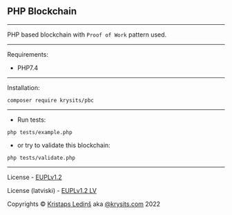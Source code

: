 ## PHP Blockchain ##

---

PHP based blockchain with `Proof of Work` pattern used.

---

Requirements: 
- PHP7.4

---
Installation:

`composer require krysits/pbc`

---

- Run tests:

`php tests/example.php`

- or try to validate this blockchain:

`php tests/validate.php`

---
License - [EUPLv1.2](LICENSE.TXT)

License (latviski) - [EUPLv1.2 LV](LICENSE-LV.TXT)

Copyrights &copy; [Kristaps Lediņš](https://kristaps.lediņš.lv) aka [@krysits.com](https://krysits.com) 2022
